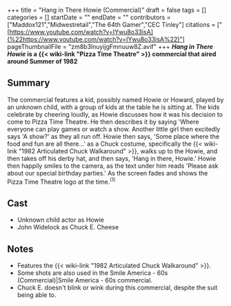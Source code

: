 +++
title = "Hang in There Howie (Commercial)"
draft = false
tags = []
categories = []
startDate = ""
endDate = ""
contributors = ["Maddox121","Midwestretail","The 64th Gamer","CEC Tinley"]
citations = ["[https://www.youtube.com/watch?v=IYwu8o33isA](%22https://www.youtube.com/watch?v=IYwu8o33isA%22)"]
pageThumbnailFile = "zm8b3lnuyijgFmnuuw8Z.avif"
+++
***Hang in There Howie* is a {{< wiki-link "Pizza Time Theatre" >}} commercial that aired around Summer of 1982**

## Summary

The commercial features a kid, possibly named Howie or Howard, played by an unknown child, with a group of kids at the table he is sitting at. The kids celebrate by cheering loudly, as Howie discusses how it was his decision to come to Pizza Time Theatre. He then describes it by saying 'Where everyone can play games or watch a show. Another little girl then excitedly says 'A show?' as they all run off. Howie then says, 'Some place where the food and fun are all there...' as a Chuck costume, specifically the {{< wiki-link "1982 Articulated Chuck Walkaround" >}}, walks up to the Howie, and then takes off his derby hat, and then says, 'Hang in there, Howie.' Howie then happily smiles to the camera, as the text under him reads 'Please ask about our special birthday parties.' As the screen fades and shows the Pizza Time Theatre logo at the time.<sup>(1)</sup>

## Cast

- Unknown child actor as Howie
- John Widelock as Chuck E. Cheese

## Notes

- Features the {{< wiki-link "1982 Articulated Chuck Walkaround" >}}.
- Some shots are also used in the Smile America - 60s (Commercial)|Smile America - 60s commercial.
- Chuck E. doesn't blink or wink during this commercial, despite the suit being able to.
